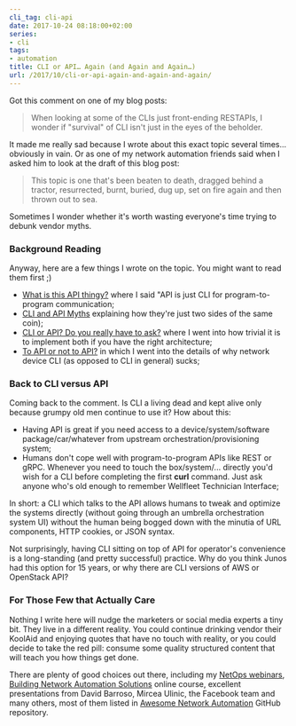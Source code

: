 ```yaml
---
cli_tag: cli-api
date: 2017-10-24 08:18:00+02:00
series:
- cli
tags:
- automation
title: CLI or API… Again (and Again and Again…)
url: /2017/10/cli-or-api-again-and-again-and-again/
---
```

Got this comment on one of my blog posts:

> When looking at some of the CLIs just front-ending RESTAPIs, I wonder if \"survival\" of CLI isn\'t just in the eyes of the beholder.

It made me really sad because I wrote about this exact topic several times... obviously in vain. Or as one of my network automation friends said when I asked him to look at the draft of this blog post:
<!--more-->
> This topic is one that\'s been beaten to death, dragged behind a tractor, resurrected, burnt, buried, dug up, set on fire again and then thrown out to sea.

Sometimes I wonder whether it's worth wasting everyone's time trying to debunk vendor myths.

### Background Reading

Anyway, here are a few things I wrote on the topic. You might want to read them first ;)

-   [What is this API thingy?](/2014/07/what-is-this-api-thingy/) where I said "API is just CLI for program-to-program communication;
-   [CLI and API Myths](/2013/06/cli-and-api-myths/) explaining how they're just two sides of the same coin);
-   [CLI or API? Do you really have to ask?](/2014/02/cli-or-api-wait-do-you-really-have-to/) where I went into how trivial it is to implement both if you have the right architecture;
-   [To API or not to API?](/2016/10/to-api-or-not-to-api/) in which I went into the details of why network device CLI (as opposed to CLI in general) sucks;

### Back to CLI versus API

Coming back to the comment. Is CLI a living dead and kept alive only because grumpy old men continue to use it? How about this:

-   Having API is great if you need access to a device/system/software package/car/whatever from upstream orchestration/provisioning system;
-   Humans don\'t cope well with program-to-program APIs like REST or gRPC. Whenever you need to touch the box/system/... directly you'd wish for a CLI before completing the first **curl** command. Just ask anyone who's old enough to remember Wellfleet Technician Interface;

In short: a CLI which talks to the API allows humans to tweak and optimize the systems directly (without going through an umbrella orchestration system UI) without the human being bogged down with the minutia of URL components, HTTP cookies, or JSON syntax.

Not surprisingly, having CLI sitting on top of API for operator's convenience is a long-standing (and pretty successful) practice. Why do you think Junos had this option for 15 years, or why there are CLI versions of AWS or OpenStack API?

### For Those Few that Actually Care

Nothing I write here will nudge the marketers or social media experts a tiny bit. They live in a different reality. You could continue drinking vendor their KoolAid and enjoying quotes that have no touch with reality, or you could decide to take the red pill: consume some quality structured content that will teach you how things get done.

There are plenty of good choices out there, including my [NetOps webinars](http://www.ipspace.net/Roadmap/Network_Automation_webinars), [Building Network Automation Solutions](http://www.ipspace.net/Building_Network_Automation_Solutions) online course, excellent presentations from David Barroso, Mircea Ulinic, the Facebook team and many others, most of them listed in [Awesome Network Automation](https://github.com/itdependsnetworks/awesome-network-automation) GitHub repository.
